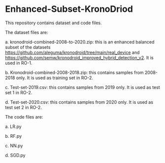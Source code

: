 # Enhanced-Subset-KronoDriod

This repository contains dataset and code files.

The dataset files are:

a. kronodroid-combined-2008-to-2020.zip: this is an enhanced balanced subset of the datasets https://github.com/aleguma/kronodroid/tree/main/real_device and https://github.com/semw/kronodroid_improved_hybrid_detection_v2. It is used in RO-1.

b. Kronodroid-combined-2008-2018.zip: this contains samples from 2008-2018 only. It is used as training set in RO-2.

c. Test-set-2019.csv: this contains samples from 2019 only. It is used as test set 1 in RO-2.

d. Test-set-2020.csv: this contains samples from 2020 only. It is used as test set 2 in RO-2.




The code files are:

a. LR.py

b. RF.py

c. NN.py

d. SGD.py

